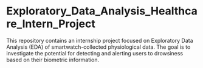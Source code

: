 # Exploratory_Data_Analysis_Healthcare_Intern_Project
This repository contains an internship project focused on Exploratory Data Analysis (EDA) of smartwatch-collected physiological data. The goal is to investigate the potential for detecting and alerting users to drowsiness based on their biometric information.
